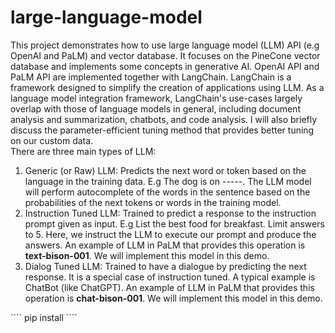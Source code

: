 # large-language-model
This project demonstrates how to use large language model (LLM) API (e.g OpenAI and PaLM) and vector database. It focuses on the PineCone vector database and implements some concepts in generative AI. OpenAI API and PaLM API are implemented together with LangChain. LangChain is a framework designed to simplify the creation of applications using LLM. As a language model integration framework, LangChain's use-cases largely overlap with those of language models in general, including document analysis and summarization, chatbots, and code analysis. I will also briefly discuss the parameter-efficient tuning method that provides better tuning on our custom data.<br>
There are three main types of LLM:
<ol>
  <li>Generic (or Raw) LLM: Predicts the next word or token based on the language in the training data. E.g The dog is on -----. The LLM model will perform autocomplete of the words in the sentence based on the probabilities of the next tokens or words in the training model.</li>
  <li>Instruction Tuned LLM: Trained to predict a response to the instruction prompt given as input. E.g List the best food for breakfast. Limit answers to 5. Here, we instruct the LLM to execute our prompt and produce the answers. An example of LLM in PaLM that provides this operation is <strong>text-bison-001</strong>. We will implement this model in this demo.</li>
  <li>Dialog Tuned LLM: Trained to have a dialogue by predicting the next response. It is a special case of instruction tuned. A typical example is ChatBot (like ChatGPT). An example of LLM in PaLM that provides this operation is <strong>chat-bison-001</strong>. We will implement this model in this demo.</li>
</ol>
````
pip install 
````
